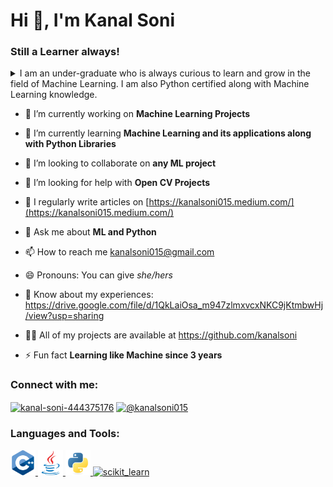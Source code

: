 



<h1 align="left">Hi 👋, I'm Kanal Soni</h1>
<h3 align="left">Still a Learner always!</h3>

<details>
  <summary>I am an under-graduate who is always curious to learn and grow in the field of Machine Learning. I am also Python certified along with Machine Learning knowledge.</summary></details>

- 🔭 I’m currently working on **Machine Learning Projects**

- 🌱 I’m currently learning **Machine Learning and its applications along with Python Libraries**

- 👯 I’m looking to collaborate on **any ML project**

- 🤝 I’m looking for help with **Open CV Projects**

- 📝 I regularly write articles on [https://kanalsoni015.medium.com/](https://kanalsoni015.medium.com/)

- 💬 Ask me about **ML and Python**

- 📫 How to reach me kanalsoni015@gmail.com

- 😄 Pronouns: You can give <i>she/hers</i>

- 📄 Know about my experiences: https://drive.google.com/file/d/1QkLaiOsa_m947zlmxvcxNKC9jKtmbwHj/view?usp=sharing

- 👨‍💻 All of my projects are available at https://github.com/kanalsoni

- ⚡ Fun fact **Learning like Machine since 3 years**

<h3 align="left">Connect with me:</h3>
<p align="left">
<a href="https://linkedin.com/in/kanal-soni-444375176" target="blank"><img align="center" src="https://raw.githubusercontent.com/rahuldkjain/github-profile-readme-generator/master/src/images/icons/Social/linked-in-alt.svg" alt="kanal-soni-444375176" height="30" width="40" /></a>
<a href="https://medium.com/@kanalsoni015" target="blank"><img align="center" src="https://raw.githubusercontent.com/rahuldkjain/github-profile-readme-generator/master/src/images/icons/Social/medium.svg" alt="@kanalsoni015" height="30" width="40" /></a>
</p>

<h3 align="left">Languages and Tools:</h3>
<p align="left"> <a href="https://www.w3schools.com/cpp/" target="_blank"> <img src="https://raw.githubusercontent.com/devicons/devicon/master/icons/cplusplus/cplusplus-original.svg" alt="cplusplus" width="40" height="40"/> </a> <a href="https://www.java.com" target="_blank"> <img src="https://raw.githubusercontent.com/devicons/devicon/master/icons/java/java-original.svg" alt="java" width="40" height="40"/> </a> <a href="https://www.python.org" target="_blank"> <img src="https://raw.githubusercontent.com/devicons/devicon/master/icons/python/python-original.svg" alt="python" width="40" height="40"/> </a> <a href="https://scikit-learn.org/" target="_blank"> <img src="https://upload.wikimedia.org/wikipedia/commons/0/05/Scikit_learn_logo_small.svg" alt="scikit_learn" width="40" height="40"/> </a> </p>


